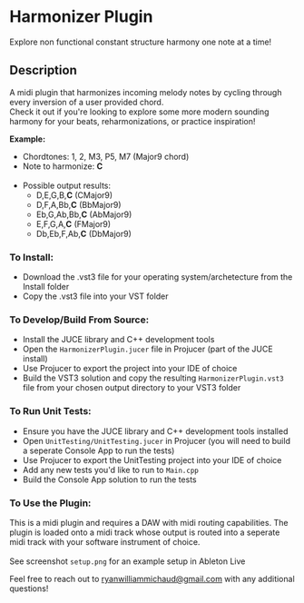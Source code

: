 # Harmonizer Plugin

Explore non functional constant structure harmony one note at a time! 

## Description

A midi plugin that harmonizes incoming melody notes by cycling through every inversion of a user provided chord. <br>
Check it out if you're looking to explore some more modern sounding harmony for your beats, reharmonizations, or practice inspiration!

**Example:** <br>
  - Chordtones: 1, 2, M3, P5, M7  (Major9 chord)
  - Note to harmonize: **C**
  <br> <br>
  - Possible output results:
    - D,E,G,B,**C**    (CMajor9)
    - D,F,A,Bb,**C**    (BbMajor9)
    - Eb,G,Ab,Bb,**C**  (AbMajor9)
    - E,F,G,A,**C**    (FMajor9)
    - Db,Eb,F,Ab,**C**  (DbMajor9)

### To Install:
 - Download the .vst3 file for your operating system/archetecture from the Install folder
 - Copy the .vst3 file into your VST folder

### To Develop/Build From Source:
- Install the JUCE library and C++ development tools
- Open the `HarmonizerPlugin.jucer` file in Projucer (part of the JUCE install) 
- Use Projucer to export the project into your IDE of choice
- Build the VST3 solution and copy the resulting `HarmonizerPlugin.vst3` file from your chosen output directory to your VST3 folder

### To Run Unit Tests:
- Ensure you have the JUCE library and C++ development tools installed
- Open `UnitTesting/UnitTesting.jucer` in Projucer (you will need to build a seperate Console App to run the tests)
- Use Projucer to export the UnitTesting project into your IDE of choice
- Add any new tests you'd like to run to `Main.cpp`
- Build the Console App solution to run the tests
  
### To Use the Plugin:
This is a midi plugin and requires a DAW with midi routing capabilities. The plugin is loaded onto a midi track whose output is routed into a seperate midi track with your software instrument of choice. <br><br>
See screenshot `setup.png` for an example setup in Ableton Live

Feel free to reach out to ryanwilliammichaud@gmail.com with any additional questions!

